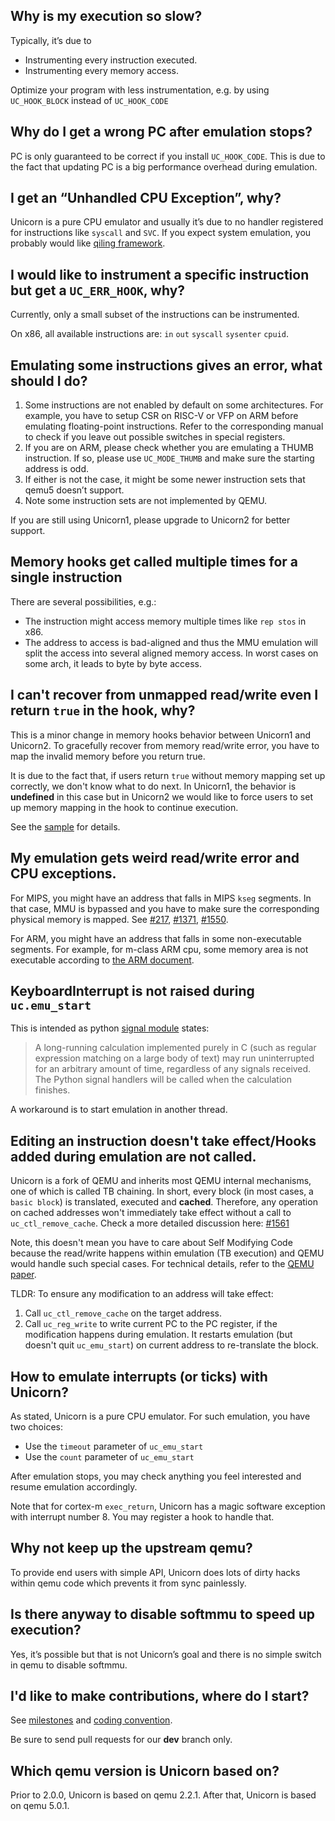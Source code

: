 ## Why is my execution so slow?

Typically, it’s due to

- Instrumenting every instruction executed.
- Instrumenting every memory access.

Optimize your program with less instrumentation, e.g. by using `UC_HOOK_BLOCK` instead of `UC_HOOK_CODE`

## Why do I get a wrong PC after emulation stops?

PC is only guaranteed to be correct if you install `UC_HOOK_CODE`. This is due to the fact that updating PC is a big performance overhead during emulation.

## I get an “Unhandled CPU Exception”, why?

Unicorn is a pure CPU emulator and usually it’s due to no handler registered for instructions like `syscall` and `SVC`. If you expect system emulation, you probably would like [qiling framework](https://github.com/qilingframework/qiling).

## I would like to instrument a specific instruction but get a `UC_ERR_HOOK`, why?

Currently, only a small subset of the instructions can be instrumented.

On x86, all available instructions are: `in` `out` `syscall` `sysenter` `cpuid`.

## Emulating some instructions gives an error, what should I do?

1. Some instructions are not enabled by default on some architectures. For example, you have to setup CSR on RISC-V or VFP on ARM before emulating floating-point instructions. Refer to the corresponding manual to check if you leave out possible switches in special registers.
2. If you are on ARM, please check whether you are emulating a THUMB instruction. If so, please use `UC_MODE_THUMB` and make sure the starting address is odd. 
3. If either is not the case, it might be some newer instruction sets that qemu5 doesn’t support.
4. Note some instruction sets are not implemented by QEMU.

If you are still using Unicorn1, please upgrade to Unicorn2 for better support.

## Memory hooks get called multiple times for a single instruction

There are several possibilities, e.g.:

- The instruction might access memory multiple times like `rep stos` in x86.
- The address to access is bad-aligned and thus the MMU emulation will split the access into several aligned memory access. In worst cases on some arch, it leads to byte by byte access.

## I can't recover from unmapped read/write even I return `true` in the hook, why?

This is a minor change in memory hooks behavior between Unicorn1 and Unicorn2. To gracefully recover from memory read/write error, you have to map the invalid memory before you return true.

It is due to the fact that, if users return `true` without memory mapping set up correctly, we don't know what to do next. In Unicorn1, the behavior is __undefined__ in this case but in Unicorn2 we would like to force users to set up memory mapping in the hook to continue execution.

See the [sample](https://github.com/unicorn-engine/unicorn/blob/c05fbb7e63aed0b60fc2888e08beceb17bce8ac4/samples/sample_x86.c#L1379-L1393) for details.

## My emulation gets weird read/write error and CPU exceptions.

For MIPS, you might have an address that falls in MIPS `kseg` segments. In that case, MMU is bypassed and you have to make sure the corresponding physical memory is mapped. See [#217](https://github.com/unicorn-engine/unicorn/issues/217), [#1371](https://github.com/unicorn-engine/unicorn/issues/1371), [#1550](https://github.com/unicorn-engine/unicorn/issues/1371).

For ARM, you might have an address that falls in some non-executable segments. For example, for m-class ARM cpu, some memory area is not executable according to [the ARM document](https://developer.arm.com/documentation/ddi0403/d/System-Level-Architecture/System-Address-Map/The-system-address-map?lang=en). 

## KeyboardInterrupt is not raised during `uc.emu_start`

This is intended as python [signal module](https://docs.python.org/3.10/library/signal.html) states:

> A long-running calculation implemented purely in C (such as regular expression matching on a large body of text) may run uninterrupted for an arbitrary amount of time, regardless of any signals received. The Python signal handlers will be called when the calculation finishes.

A workaround is to start emulation in another thread.

## Editing an instruction doesn't take effect/Hooks added during emulation are not called.

Unicorn is a fork of QEMU and inherits most QEMU internal mechanisms, one of which is called TB chaining. In short, every block (in most cases, a `basic block`) is translated, executed and __cached__. Therefore, any operation on cached addresses won't immediately take effect without a call to `uc_ctl_remove_cache`. Check a more detailed discussion here: [#1561](https://github.com/unicorn-engine/unicorn/issues/1561)

Note, this doesn't mean you have to care about Self Modifying Code because the read/write happens within emulation (TB execution) and QEMU would handle such special cases. For technical details, refer to the [QEMU paper](https://www.usenix.org/legacy/event/usenix05/tech/freenix/full_papers/bellard/bellard.pdf).

TLDR: To ensure any modification to an address will take effect:

1. Call `uc_ctl_remove_cache` on the target address.
2. Call `uc_reg_write` to write current PC to the PC register, if the modification happens during emulation. It restarts emulation (but doesn't quit `uc_emu_start`) on current address to re-translate the block.

## How to emulate interrupts (or ticks) with Unicorn?

As stated, Unicorn is a pure CPU emulator. For such emulation, you have two choices:

- Use the `timeout` parameter of `uc_emu_start`
- Use the `count` parameter of `uc_emu_start`

After emulation stops, you may check anything you feel interested and resume emulation accordingly.

Note that for cortex-m `exec_return`, Unicorn has a magic software exception with interrupt number 8. You may register a hook to handle that.

## Why not keep up the upstream qemu?

To provide end users with simple API, Unicorn does lots of dirty hacks within qemu code which prevents it from sync painlessly.

## Is there anyway to disable softmmu to speed up execution?

Yes, it’s possible but that is not Unicorn’s goal and there is no simple switch in qemu to disable softmmu.

## I'd like to make contributions, where do I start?

See [milestones](https://github.com/unicorn-engine/unicorn/milestones) and [coding convention](https://github.com/unicorn-engine/unicorn/wiki/Coding-Convention
).

Be sure to send pull requests for our **dev** branch only.

## Which qemu version is Unicorn based on?

Prior to 2.0.0, Unicorn is based on qemu 2.2.1. After that, Unicorn is based on qemu 5.0.1. 